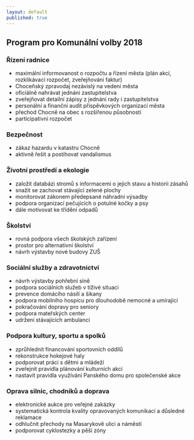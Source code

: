 ```yaml
---
layout: default
published: true
---
```


## Program pro Komunální volby 2018
### Řízení radnice
 - maximální informovanost o rozpočtu a řízení města (plán akcí, rozklikávací rozpočet, zveřejňování faktur)
 - Choceňský zpravodaj nezávislý na vedení města
 - oficiálně nahrávat jednání zastupitelstva
 - zveřejňovat detailní zápisy z jednání rady i zastupitelstva
 - personální a finanční audit příspěvkových organizací města
 - přechod Chocně na obec s rozšířenou působností
 - participativní rozpočet
 
### Bezpečnost
 - zákaz hazardu v katastru Chocně
 - aktivně řešit a postihovat vandalismus

### Životní prostředí a ekologie
 - založit databázi stromů s informacemi o jejich stavu a historii zásahů
 - snažit se zachovat stávající zelené plochy
 - monitorovat zákonem předepsané náhradní výsadby
 - podpora organizací pečujících o potulné kočky a psy
 - dále motivovat ke třídění odpadů
 
### Školství
 - rovná podpora všech školských zařízení
 - prostor pro alternativní školství
 - návrh výstavby nové budovy ZUŠ

### Sociální služby a zdravotnictví
 - návrh výstavby pohřební síně
 - podpora sociálních služeb v tíživé situaci
 - prevence domácího násilí a šikany
 - podpora mobilního hospicu pro dlouhodobě nemocné a umírající
 - pokračování dopravy pro seniory
 - podpora mateřských center
 - udržení stávajících ambulancí

### Podpora kultury, sportu a spolků
 - zprůhlednit financování sportovních oddílů
 - rekonstrukce hokejové haly
 - podporovat práci s dětmi a mládeží
 - zveřejnit pravidla plánování kulturních akcí
 - nastavit pravidla využívání Panského domu pro společenské akce

### Oprava silnic, chodníků a doprava
 - elektronické aukce pro veřejné zakázky
 - systematická kontrola kvality opravovaných komunikací a důsledné reklamace
 - odhlučnit přechody na Masarykově ulici a náměstí
 - podporovat cyklostezky a pěší zóny


